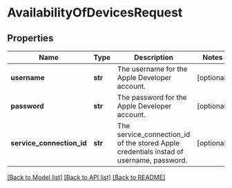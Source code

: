 # AvailabilityOfDevicesRequest

## Properties
Name | Type | Description | Notes
------------ | ------------- | ------------- | -------------
**username** | **str** | The username for the Apple Developer account. | [optional] 
**password** | **str** | The password for the Apple Developer account. | [optional] 
**service_connection_id** | **str** | The service_connection_id of the stored Apple credentials instad of username, password. | [optional] 

[[Back to Model list]](../README.md#documentation-for-models) [[Back to API list]](../README.md#documentation-for-api-endpoints) [[Back to README]](../README.md)


